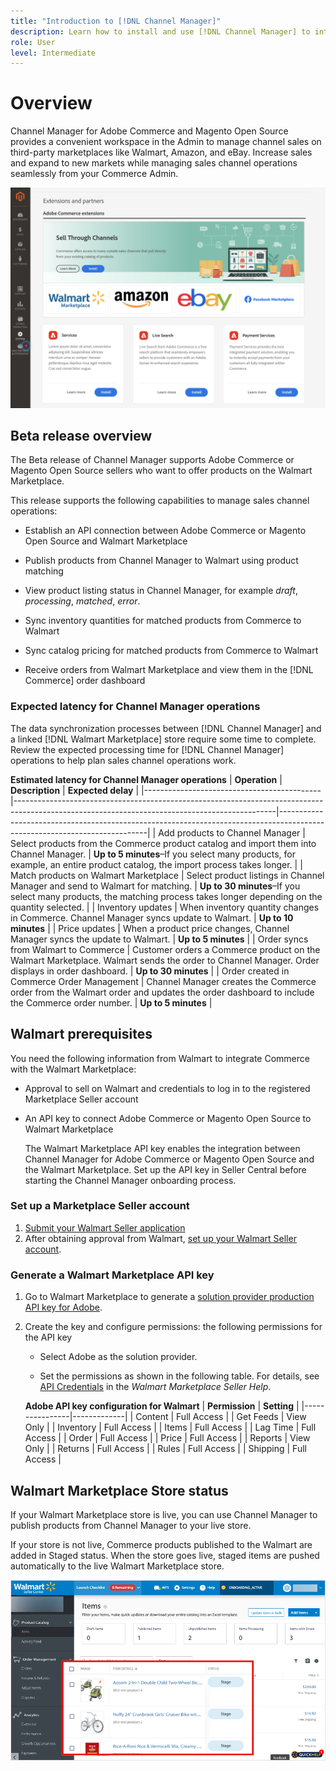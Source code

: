 ```yaml
---
title: "Introduction to [!DNL Channel Manager]"
description: Learn how to install and use [!DNL Channel Manager] to integrate Adobe Commerce and Magento Open Source stores with third-party marketplaces and create a sales channel to manage marketplace listings, pricing, inventory, and sales seamlessly from your Commerce Admin.
role: User
level: Intermediate
---
```


# Overview

Channel Manager for Adobe Commerce and Magento Open Source provides a convenient workspace in the Admin to manage channel sales on third-party marketplaces like Walmart, Amazon, and eBay. Increase sales and expand to new markets while managing sales channel operations seamlessly from your Commerce Admin.

![[!DNL Channel Manager] extension Admin view](assets/channel-manager-admin-entry-page.png)

## Beta release overview

The Beta release of Channel Manager supports Adobe Commerce or Magento Open Source sellers who want to offer products on the Walmart Marketplace.

This release supports the following capabilities to manage sales channel operations:

* Establish an API connection between Adobe Commerce or Magento Open Source and Walmart Marketplace

* Publish products from Channel Manager to Walmart using product matching

* View product listing status in Channel Manager, for example *draft*, *processing*, *matched*, *error*.

* Sync inventory quantities for matched products from Commerce to Walmart

* Sync catalog pricing for matched products from Commerce to Walmart

* Receive orders from Walmart Marketplace and view them in the [!DNL Commerce] order dashboard
      
### Expected latency for Channel Manager operations

The data synchronization processes between [!DNL Channel Manager] and a linked [!DNL Walmart Marketplace] store require some time to complete. Review the expected processing time for [!DNL Channel Manager] operations to help plan sales channel operations work.

**Estimated latency for Channel Manager operations**
| **Operation**                              | **Description**                                                                                                                               | **Expected delay**                                                                                                        |
|--------------------------------------------|-----------------------------------------------------------------------------------------------------------------------------------------------|---------------------------------------------------------------------------------------------------------------------------|
| Add products to Channel Manager            | Select products from the Commerce product catalog and import them into Channel Manager.                                                       | **Up to 5 minutes**–If you select many products, for example, an entire product catalog, the import process takes longer. |
| Match products on Walmart Marketplace      | Select product listings in Channel Manager and send to Walmart for matching.                                                                  | **Up to 30 minutes**–If you select many products, the matching process takes longer depending on the quantity selected.   |
| Inventory updates                          | When inventory quantity changes in Commerce. Channel Manager syncs update to Walmart.                                                         | **Up to 10 minutes**                                                                                                      |
| Price updates                              | When a product price changes, Channel Manager syncs the update to Walmart.                                                                    | **Up to 5 minutes**                                                                                                       |
| Order syncs from Walmart to Commerce       | Customer orders a Commerce product on the Walmart Marketplace. Walmart sends the order to Channel Manager. Order displays in order dashboard. | **Up to 30 minutes**                                                                                                      |
| Order created in Commerce Order Management | Channel Manager creates the Commerce order from the Walmart order and updates the order dashboard to include the Commerce order number.       | **Up to 5 minutes**                                                                                                       |

## Walmart prerequisites

You need the following information from Walmart to integrate Commerce with the Walmart Marketplace:

* Approval to sell on Walmart and credentials to log in to the registered Marketplace Seller account

* An API key to connect Adobe Commerce or Magento Open Source to Walmart Marketplace

  The Walmart Marketplace API key enables the integration between Channel Manager for Adobe Commerce or Magento Open Source and the Walmart Marketplace. Set up the API key in Seller Central before starting the Channel Manager onboarding process.

### Set up a Marketplace Seller account

1. [Submit your Walmart Seller application](https://marketplace-apply.walmart.com/apply?id=0014M00001zivMpQAI)
2. After obtaining approval from Walmart, [set up your Walmart Seller account](https://sellerhelp.walmart.com/seller/s/guide?article=000008219).

### Generate a Walmart Marketplace API key

1. Go to Walmart Marketplace to generate a [solution provider production API key for Adobe](https://developer.walmart.com/#preloginModal?redirectUri=https%3A%2F%2Fdeveloper.walmart.com%2Faccount%2FgenerateKey).

1. Create the key and configure permissions: the following permissions for the API key

   * Select Adobe as the solution provider.
   
   * Set the permissions as shown in the following table. For details, see [API Credentials](https://sellerhelp.walmart.com/seller/s/guide?article=000006422) in the _Walmart Marketplace Seller Help_.

    **Adobe API key configuration for Walmart**
    | **Permission** | **Setting** |
    |----------------|-------------|
    | Content        | Full Access |
    | Get Feeds      | View Only   |
    | Inventory      | Full Access |
    | Items          | Full Access |
    | Lag Time       | Full Access |
    | Order          | Full Access |
    | Price          | Full Access |
    | Reports        | View Only   |
    | Returns        | Full Access |
    | Rules          | Full Access |
    | Shipping       | Full Access |

## Walmart Marketplace Store status

If your Walmart Marketplace store is live, you can use Channel Manager to publish products from Channel Manager to your live store.

If your store is not live, Commerce products published to the Walmart are added in Staged status. When the store goes live, staged items are pushed automatically to the live Walmart Marketplace store.

![[!DNL Walmart Seller Central] staged products](assets/walmart-seller-central-staged.png)
